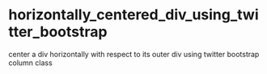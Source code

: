 # horizontally_centered_div_using_twitter_bootstrap
center a div horizontally with respect to its outer div using twitter bootstrap column class
